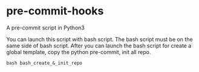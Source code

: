 # pre-commit-hooks
A pre-commit script in Python3


You can launch this script with bash script.
The bash script must be on the same side of bash script. After you can launch the bash script for create a global template, copy the python pre-commit, init all repo.


```
bash bash_create_&_init_repo
```
